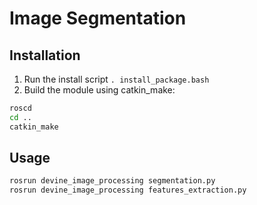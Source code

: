 Image Segmentation
============================

## Installation
1. Run the install script `. install_package.bash`
2. Build the module using catkin_make:
```bash
roscd
cd ..
catkin_make
```

## Usage
```bash
rosrun devine_image_processing segmentation.py
rosrun devine_image_processing features_extraction.py
```

